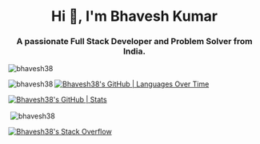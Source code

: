 <h1 align="center">Hi 👋, I'm Bhavesh Kumar</h1>
<h3 align="center">A passionate Full Stack Developer and Problem Solver from India.</h3>

<p><img align="center" src="https://github-readme-streak-stats.herokuapp.com/?user=bhavesh38&" alt="bhavesh38" /></p>
<!-- <img align="right" alt="Coding" width="400" src="https://cdn.dribbble.com/users/1162077/screenshots/3848914/programmer.gif"/> -->
<!-- <p align="left"> <img src="https://komarev.com/ghpvc/?username=bhavesh38&label=Profile%20views&color=0e75b6&style=flat" alt="bhavesh38" /> </p>

<p align="left"> <a href="https://github.com/ryo-ma/github-profile-trophy"><img src="https://github-profile-trophy.vercel.app/?username=bhavesh38" alt="bhavesh38" /></a> </p> -->

<!-- <p align="left"> <a href="https://twitter.com/63_bhavesh" target="blank"><img src="https://img.shields.io/twitter/follow/63_bhavesh?logo=twitter&style=for-the-badge" alt="63_bhavesh" /></a> </p> -->

<!-- - 🌱 I’m currently learning AI&ML**

- 💬 Ask me about **CPP,DSA,React,Node**

- 📫 How to reach me **bhavesh953475@gmail.com** -->

<!-- - 📄 Know about my experiences [https://docs.google.com/document/d/1_eNUD8c9IL_5nwnWWic6k6dhUGQeOMuIdeuoFTZ6pxA/edit](https://docs.google.com/document/d/1_eNUD8c9IL_5nwnWWic6k6dhUGQeOMuIdeuoFTZ6pxA/edit) -->

<!--  <h3 align="left">Connect with me:</h3>
<p align="left">
<a href="https://twitter.com/63_bhavesh" target="blank"><img align="center" src="https://raw.githubusercontent.com/rahuldkjain/github-profile-readme-generator/master/src/images/icons/Social/twitter.svg" alt="63_bhavesh" height="30" width="40" /></a>
<a href="https://linkedin.com/in/bhavesh-kumar-4a3b48209" target="blank"><img align="center" src="https://raw.githubusercontent.com/rahuldkjain/github-profile-readme-generator/master/src/images/icons/Social/linked-in-alt.svg" alt="bhavesh-kumar-4a3b48209" height="30" width="40" /></a>
<a href="https://stackoverflow.com/users/17899078/joker38" target="blank"><img align="center" src="https://raw.githubusercontent.com/rahuldkjain/github-profile-readme-generator/master/src/images/icons/Social/stack-overflow.svg" alt="17899078/joker38" height="30" width="40" /></a>
<a href="https://fb.com/bhavesh kumar" target="blank"><img align="center" src="https://raw.githubusercontent.com/rahuldkjain/github-profile-readme-generator/master/src/images/icons/Social/facebook.svg" alt="bhavesh kumar" height="30" width="40" /></a>
<a href="https://instagram.com/itsbhaveshkumar" target="blank"><img align="center" src="https://raw.githubusercontent.com/rahuldkjain/github-profile-readme-generator/master/src/images/icons/Social/instagram.svg" alt="itsbhaveshkumar" height="30" width="40" /></a>
<a href="https://www.codechef.com/users/joker_038" target="blank"><img align="center" src="https://cdn.jsdelivr.net/npm/simple-icons@3.1.0/icons/codechef.svg" alt="joker_038" height="30" width="40" /></a>
<a href="https://codeforces.com/profile/joker38" target="blank"><img align="center" src="https://raw.githubusercontent.com/rahuldkjain/github-profile-readme-generator/master/src/images/icons/Social/codeforces.svg" alt="joker38" height="30" width="40" /></a>
<a href="https://www.leetcode.com/bhavesh953475/" target="blank"><img align="center" src="https://raw.githubusercontent.com/rahuldkjain/github-profile-readme-generator/master/src/images/icons/Social/leet-code.svg" alt="bhavesh953475/" height="30" width="40" /></a>
<a href="https://auth.geeksforgeeks.org/user/joker38/" target="blank"><img align="center" src="https://raw.githubusercontent.com/rahuldkjain/github-profile-readme-generator/master/src/images/icons/Social/geeks-for-geeks.svg" alt="joker38/" height="30" width="40" /></a>
</p>

<h3 align="left">Languages and Tools:</h3>
<p align="left" style={{backgroundColor:"#fff"}}> <a href="https://developer.android.com" target="_blank" rel="noreferrer"> <img src="https://raw.githubusercontent.com/devicons/devicon/master/icons/android/android-original-wordmark.svg" alt="android" width="40" height="40"/> </a> <a href="https://aws.amazon.com" target="_blank" rel="noreferrer"> <img src="https://raw.githubusercontent.com/devicons/devicon/master/icons/amazonwebservices/amazonwebservices-original-wordmark.svg" alt="aws" width="40" height="40"/> </a> <a href="https://azure.microsoft.com/en-in/" target="_blank" rel="noreferrer"> <img src="https://www.vectorlogo.zone/logos/microsoft_azure/microsoft_azure-icon.svg" alt="azure" width="40" height="40"/> </a> <a href="https://babeljs.io/" target="_blank" rel="noreferrer"> <img src="https://www.vectorlogo.zone/logos/babeljs/babeljs-icon.svg" alt="babel" width="40" height="40"/> </a> <a href="https://getbootstrap.com" target="_blank" rel="noreferrer"> <img src="https://raw.githubusercontent.com/devicons/devicon/master/icons/bootstrap/bootstrap-plain-wordmark.svg" alt="bootstrap" width="40" height="40"/> </a> <a href="https://www.cprogramming.com/" target="_blank" rel="noreferrer"> <img src="https://raw.githubusercontent.com/devicons/devicon/master/icons/c/c-original.svg" alt="c" width="40" height="40"/> </a> <a href="https://www.w3schools.com/cpp/" target="_blank" rel="noreferrer"> <img src="https://raw.githubusercontent.com/devicons/devicon/master/icons/cplusplus/cplusplus-original.svg" alt="cplusplus" width="40" height="40"/> </a> <a href="https://www.w3schools.com/css/" target="_blank" rel="noreferrer"> <img src="https://raw.githubusercontent.com/devicons/devicon/master/icons/css3/css3-original-wordmark.svg" alt="css3" width="40" height="40"/> </a> <a href="https://expressjs.com" target="_blank" rel="noreferrer"> <img src="https://raw.githubusercontent.com/devicons/devicon/master/icons/express/express-original-wordmark.svg" alt="express" width="40" height="40"/> </a> <a href="https://firebase.google.com/" target="_blank" rel="noreferrer"> <img src="https://www.vectorlogo.zone/logos/firebase/firebase-icon.svg" alt="firebase" width="40" height="40"/> </a> <a href="https://git-scm.com/" target="_blank" rel="noreferrer"> <img src="https://www.vectorlogo.zone/logos/git-scm/git-scm-icon.svg" alt="git" width="40" height="40"/> </a> <a href="https://www.w3.org/html/" target="_blank" rel="noreferrer"> <img src="https://raw.githubusercontent.com/devicons/devicon/master/icons/html5/html5-original-wordmark.svg" alt="html5" width="40" height="40"/> </a> <a href="https://www.java.com" target="_blank" rel="noreferrer"> <img src="https://raw.githubusercontent.com/devicons/devicon/master/icons/java/java-original.svg" alt="java" width="40" height="40"/> </a> <a href="https://developer.mozilla.org/en-US/docs/Web/JavaScript" target="_blank" rel="noreferrer"> <img src="https://raw.githubusercontent.com/devicons/devicon/master/icons/javascript/javascript-original.svg" alt="javascript" width="40" height="40"/> </a> <a href="https://www.mongodb.com/" target="_blank" rel="noreferrer"> <img src="https://raw.githubusercontent.com/devicons/devicon/master/icons/mongodb/mongodb-original-wordmark.svg" alt="mongodb" width="40" height="40"/> </a> <a href="https://www.mysql.com/" target="_blank" rel="noreferrer"> <img src="https://raw.githubusercontent.com/devicons/devicon/master/icons/mysql/mysql-original-wordmark.svg" alt="mysql" width="40" height="40"/> </a> <a href="https://nextjs.org/" target="_blank" rel="noreferrer"> <img src="https://cdn.worldvectorlogo.com/logos/nextjs-2.svg" alt="nextjs" width="40" height="40"/> </a> <a href="https://nodejs.org" target="_blank" rel="noreferrer"> <img src="https://raw.githubusercontent.com/devicons/devicon/master/icons/nodejs/nodejs-original-wordmark.svg" alt="nodejs" width="40" height="40"/> </a> <a href="https://pandas.pydata.org/" target="_blank" rel="noreferrer"> <img src="https://raw.githubusercontent.com/devicons/devicon/2ae2a900d2f041da66e950e4d48052658d850630/icons/pandas/pandas-original.svg" alt="pandas" width="40" height="40"/> </a> <a href="https://www.photoshop.com/en" target="_blank" rel="noreferrer"> <img src="https://raw.githubusercontent.com/devicons/devicon/master/icons/photoshop/photoshop-line.svg" alt="photoshop" width="40" height="40"/> </a> <a href="https://postman.com" target="_blank" rel="noreferrer"> <img src="https://www.vectorlogo.zone/logos/getpostman/getpostman-icon.svg" alt="postman" width="40" height="40"/> </a> <a href="https://www.python.org" target="_blank" rel="noreferrer"> <img src="https://raw.githubusercontent.com/devicons/devicon/master/icons/python/python-original.svg" alt="python" width="40" height="40"/> </a> <a href="https://reactjs.org/" target="_blank" rel="noreferrer"> <img src="https://raw.githubusercontent.com/devicons/devicon/master/icons/react/react-original-wordmark.svg" alt="react" width="40" height="40"/> </a> <a href="https://redux.js.org" target="_blank" rel="noreferrer"> <img src="https://raw.githubusercontent.com/devicons/devicon/master/icons/redux/redux-original.svg" alt="redux" width="40" height="40"/> </a> <a href="https://sass-lang.com" target="_blank" rel="noreferrer"> <img src="https://raw.githubusercontent.com/devicons/devicon/master/icons/sass/sass-original.svg" alt="sass" width="40" height="40"/> </a> <a href="https://tailwindcss.com/" target="_blank" rel="noreferrer"> <img src="https://www.vectorlogo.zone/logos/tailwindcss/tailwindcss-icon.svg" alt="tailwind" width="40" height="40"/> </a> <a href="https://www.typescriptlang.org/" target="_blank" rel="noreferrer"> <img src="https://raw.githubusercontent.com/devicons/devicon/master/icons/typescript/typescript-original.svg" alt="typescript" width="40" height="40"/> </a> </p> -->

<p><img align="left" src="https://github-readme-stats.vercel.app/api/top-langs?username=bhavesh38&show_icons=true&locale=en&layout=compact" alt="bhavesh38" /></p>

[![Bhavesh38's GitHub | Languages Over Time](https://stats.quine.sh/Bhavesh38/languages-over-time?theme=dark)](https://quine.sh)



[![Bhavesh38's GitHub | Stats](https://stats.quine.sh/Bhavesh38/github?theme=dark)](https://quine.sh) 
<p>&nbsp;<img align="center" src="https://github-readme-stats.vercel.app/api?username=bhavesh38&show_icons=true&locale=en" alt="bhavesh38" /></p>


[![Bhavesh38's Stack Overflow](https://stats.quine.sh/Bhavesh38/stack-overflow?theme=dark)](https://quine.sh)
<!-- [![Bhavesh38's GitHub | Topics Over Time](https://stats.quine.sh/Bhavesh38/topics-over-time?theme=dark)](https://quine.sh) -->



